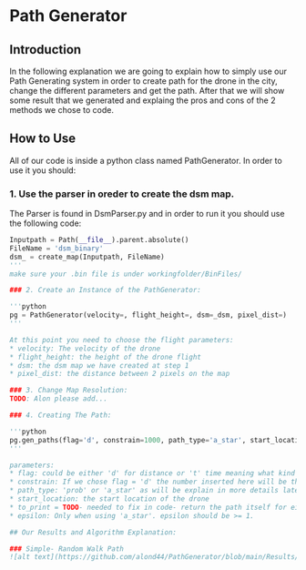 # Path Generator

## Introduction
In the following explanation we are going to explain how to simply use our Path Generating system in order to create path for the drone in the city, change the different parameters and get the path. After that we will show some result that we generated and explaing the pros and cons of the 2 methods we chose to code.

## How to Use
All of our code is inside a python class named PathGenerator. In order to use it you should:

### 1. Use the parser in oreder to create the dsm map.
The Parser is found in DsmParser.py and in order to run it you should use the following code:

```python
Inputpath = Path(__file__).parent.absolute()
FileName = 'dsm_binary'
dsm_ = create_map(Inputpath, FileName)
'''
make sure your .bin file is under workingfolder/BinFiles/

### 2. Create an Instance of the PathGenerator:

'''python
pg = PathGenerator(velocity=, flight_height=, dsm=_dsm, pixel_dist=)
'''

At this point you need to choose the flight parameters:
* velocity: The velocity of the drone
* flight_height: the height of the drone flight
* dsm: the dsm map we have created at step 1
* pixel_dist: the distance between 2 pixels on the map

### 3. Change Map Resolution:
TODO: Alon please add...

### 4. Creating The Path:

'''python
pg.gen_paths(flag='d', constrain=1000, path_type='a_star', start_location=[150, 150], to_print=True, epsilon=2)
'''

parameters:
* flag: could be either 'd' for distance or 't' time meaning what kind of constrain we want for our path.
* constrain: If we chose flag = 'd' the number inserted here will be the limit for distance the drone will go. If we chose flag = 't' so constraing will be the time limit for the drone path.
* path_type: 'prob' or 'a_star' as will be explain in more details later- 'prob' creates a simple path using random walk in the map while 'a_star' create path using weighted a* algorithm between some randome sampled points.
* start_location: the start location of the drone
* to_print = TODO- needed to fix in code- return the path itself for either options and print it only if the parameter is True...
* epsilon: Only when using 'a_star'. epsilon should be >= 1.

## Our Results and Algorithm Explanation:

### Simple- Random Walk Path
![alt text](https://github.com/alond44/PathGenerator/blob/main/Results/random_walk%20result.png "Random Walk Example Result")
